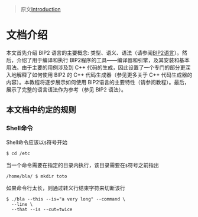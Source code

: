 > 原文[Introduction](https://www-verimag.imag.fr/TOOLS/DCS/bip/doc/latest/html/introduction.html)

# 文档介绍

本文首先介绍 BIP2 语言的主要概念: 类型、语义、语法（请参阅[BIP2语言](/bip2_language)）。然后，介绍了用于编译和执行 BIP2程序的工具——编译器和引擎，及其安装和基本用法。由于主要的用例涉及到 C++ 代码的生成，因此设置了一个专门的部分更深入地解释了如何使用 BIP2 的 C++ 代码生成器（参见更多关于 C++ 代码生成器的内容）。本教程将逐步展示如何使用 BIP2语言的主要特性（请参阅教程）。最后，展示了完整的语言语法作为参考（参见 BIP2 语法）。

## 本文档中约定的规则

### Shell命令

Shell命令应该以`$`符号开始

```shell
$ cd /etc
```

当一个命令需要在指定的目录内执行，该目录需要在`$`符号之前指出

```shell
/home/bla/ $ mkdir toto
```

如果命令行太长，则通过转义行结束字符来切断该行

```shell
$ ./bla --this --is="a very long" --command \
  --line \
  --that --is --cut=twice
```

